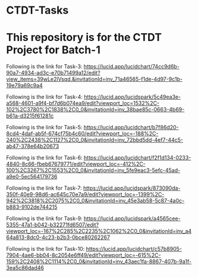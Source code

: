 # CTDT-Tasks

# This repository is for the CTDT Project for Batch-1

Following is the link for Task-3:
https://lucid.app/lucidchart/74cc9d6b-90a7-4934-ad3c-e70b71499a12/edit?view_items=39wLe2lVsqd.&invitationId=inv_71a46565-f1de-4d97-9c1b-19e79a69c9a4

Following is the link for Task-4:
https://lucid.app/lucidspark/5c49ea3e-a568-4601-a9f4-bf7d6b074ea9/edit?viewport_loc=1532%2C-102%2C3780%2C1838%2C0_0&invitationId=inv_38bae85c-0663-4b69-b61a-d3215f61281c

Following is the link for Task-5:
https://lucid.app/lucidchart/b7f86d20-8cd4-4daf-ab5f-674cf75b4c60/edit?viewport_loc=-188%2C-240%2C2438%2C1127%2C0_0&invitationId=inv_72bbd5dd-4ef7-44c5-ab47-378e64b20673

Following is the link for Task-6:
https://lucid.app/lucidchart/f2f1d134-0233-4840-8c66-fbeb67679771/edit?viewport_loc=-412%2C-100%2C3267%2C1553%2C0_0&invitationId=inv_5fe9eac3-5efc-45ad-a9e0-5ec564179736

Following is the link for Task-7:
https://lucid.app/lucidspark/873090da-350f-40e9-98d6-ac645c70e7a9/edit?viewport_loc=-1399%2C-942%2C3818%2C2075%2C0_0&invitationId=inv_45e3ab58-5c87-4a0c-b883-9102de744215

Following is the link for Task-9:
https://lucid.app/lucidspark/a4565cee-5355-47a1-b042-b32271fd6507/edit?viewport_loc=-167%2C285%2C2235%2C1062%2C0_0&invitationId=inv_a464a813-8dc0-4c23-b2b3-0bce80262267

Following is the link for Task-10:
https://lucid.app/lucidchart/c57b8905-7904-4ae6-bb04-8c2054e6ff49/edit?viewport_loc=-615%2C-159%2C2408%2C1114%2C0_0&invitationId=inv_43aec1fa-8867-407b-9a1f-3ea5c86dad46
